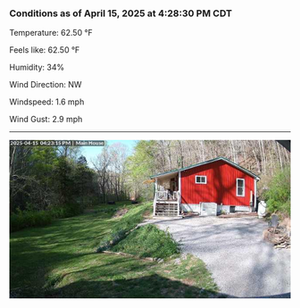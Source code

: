 ### Conditions as of April 15, 2025 at 4:28:30 PM CDT 

Temperature: 62.50 &deg;F

Feels like: 62.50 &deg;F

Humidity: 34%

Wind Direction: NW

Windspeed: 1.6 mph

Wind Gust: 2.9 mph

---

<img src="./images/latest.jpeg"/>

